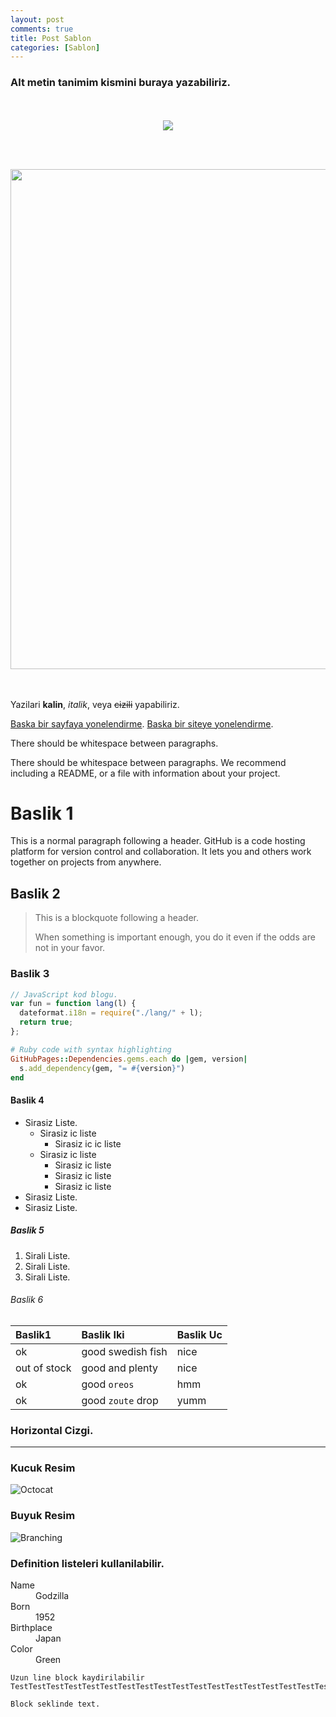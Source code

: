 ```yaml
---
layout: post
comments: true
title: Post Sablon
categories: [Sablon]
---
```


### Alt metin tanimim kismini buraya yazabiliriz.

<p align="center">
  <br><br>
  <img src="https://wallpaperaccess.com/full/138728.jpg"/>
</p>
<br><br>
<p align="center" >
<img src="{{ site.baseurl }}/content/giphy.gif" width="800"/>
</p>

<br><br>
Yazilari **kalin**, _italik_, veya ~~cizili~~ yapabiliriz.

[Baska bir sayfaya yonelendirme](/blog).
[Baska bir siteye yonelendirme](https://www.google.com/).

There should be whitespace between paragraphs.

There should be whitespace between paragraphs. We recommend including a README, or a file with information about your project.

# Baslik 1

This is a normal paragraph following a header. GitHub is a code hosting platform for version control and collaboration. It lets you and others work together on projects from anywhere.

## Baslik 2

> This is a blockquote following a header.
>
> When something is important enough, you do it even if the odds are not in your favor.

### Baslik 3

```js
// JavaScript kod blogu.
var fun = function lang(l) {
  dateformat.i18n = require("./lang/" + l);
  return true;
};
```

```ruby
# Ruby code with syntax highlighting
GitHubPages::Dependencies.gems.each do |gem, version|
  s.add_dependency(gem, "= #{version}")
end
```

#### Baslik 4

- Sirasiz Liste.
  - Sirasiz ic liste
    - Sirasiz ic ic liste
  - Sirasiz ic liste
    - Sirasiz ic liste
    - Sirasiz ic liste
    - Sirasiz ic liste
- Sirasiz Liste.
- Sirasiz Liste.

##### Baslik 5

1.  Sirali Liste.
2.  Sirali Liste.
3.  Sirali Liste.

###### Baslik 6

| Baslik1      | Baslik Iki        | Baslik Uc |
| :----------- | :---------------- | :-------- |
| ok           | good swedish fish | nice      |
| out of stock | good and plenty   | nice      |
| ok           | good `oreos`      | hmm       |
| ok           | good `zoute` drop | yumm      |

### Horizontal Cizgi.

---

### Kucuk Resim

![Octocat](https://github.githubassets.com/images/icons/emoji/octocat.png)

### Buyuk Resim

![Branching](https://guides.github.com/activities/hello-world/branching.png)

### Definition listeleri kullanilabilir.

<dl>
<dt>Name</dt>
<dd>Godzilla</dd>
<dt>Born</dt>
<dd>1952</dd>
<dt>Birthplace</dt>
<dd>Japan</dd>
<dt>Color</dt>
<dd>Green</dd>
</dl>

```
Uzun line block kaydirilabilir TestTestTestTestTestTestTestTestTestTestTestTestTestTestTestTestTestTestTestTestTestTestTestTestTestTestTestTest.
```

```
Block seklinde text.
```
